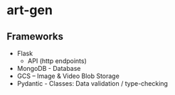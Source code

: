 # art-gen


## Frameworks
- Flask
  - API (http endpoints)
- MongoDB - Database
- GCS – Image & Video Blob Storage
- Pydantic - Classes: Data validation / type-checking 

